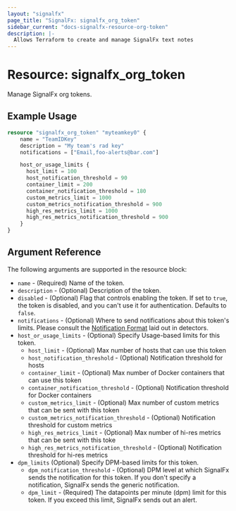 ```yaml
---
layout: "signalfx"
page_title: "SignalFx: signalfx_org_token"
sidebar_current: "docs-signalfx-resource-org-token"
description: |-
  Allows Terraform to create and manage SignalFx text notes
---
```


# Resource: signalfx_org_token

Manage SignalFx org tokens.

## Example Usage

```terraform
resource "signalfx_org_token" "myteamkey0" {
    name = "TeamIDKey"
    description = "My team's rad key"
    notifications = ["Email,foo-alerts@bar.com"]

    host_or_usage_limits {
      host_limit = 100
      host_notification_threshold = 90
      container_limit = 200
      container_notification_threshold = 180
      custom_metrics_limit = 1000
      custom_metrics_notification_threshold = 900
      high_res_metrics_limit = 1000
      high_res_metrics_notification_threshold = 900
    }
}
```

## Argument Reference

The following arguments are supported in the resource block:

* `name` - (Required) Name of the token.
* `description` - (Optional) Description of the token.
* `disabled` - (Optional) Flag that controls enabling the token. If set to `true`, the token is disabled, and you can't use it for authentication. Defaults to `false`.
* `notifications` - (Optional) Where to send notifications about this token's limits. Please consult the [Notification Format](https://www.terraform.io/docs/providers/signalfx/r/detector.html#notification-format) laid out in detectors.
* `host_or_usage_limits` - (Optional) Specify Usage-based limits for this token.
  * `host_limit` - (Optional) Max number of hosts that can use this token
  * `host_notification_threshold` - (Optional) Notification threshold for hosts
  * `container_limit` - (Optional) Max number of Docker containers that can use this token
  * `container_notification_threshold` - (Optional) Notification threshold for Docker containers
  * `custom_metrics_limit` - (Optional) Max number of custom metrics that can be sent with this token
  * `custom_metrics_notification_threshold` - (Optional) Notification threshold for custom metrics
  * `high_res_metrics_limit` - (Optional) Max number of hi-res metrics that can be sent with this toke
  * `high_res_metrics_notification_threshold` - (Optional) Notification threshold for hi-res metrics
* `dpm_limits` (Optional) Specify DPM-based limits for this token.
  * `dpm_notification_threshold` - (Optional) DPM level at which SignalFx sends the notification for this token. If you don't specify a notification, SignalFx sends the generic notification.
  * `dpm_limit` - (Required) The datapoints per minute (dpm) limit for this token. If you exceed this limit, SignalFx sends out an alert.
